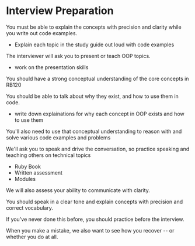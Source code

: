 # Interview Preparation

You must be able to explain the concepts with precision and clarity while you write out code examples.
  - Explain each topic in the study guide out loud with code examples

The interviewer will ask you to present or teach OOP topics.
  - work on the presentation skills

You should have a strong conceptual understanding of the core concepts in RB120

You should be able to talk about why they exist, and how to use them in code. 
  - write down explainations for why each concept in OOP exists and how to use them

You'll also need to use that conceptual understanding to reason with and solve various code examples and problems

We'll ask you to speak and drive the conversation, so practice speaking and teaching others on technical topics

 - Ruby Book
 - Written assessment
 - Modules

We will also assess your ability to communicate with clarity.

You should speak in a clear tone and explain concepts with precision and correct vocabulary. 

If you've never done this before, you should practice before the interview. 

When you make a mistake, we also want to see how you recover -- or whether you do at all.